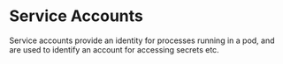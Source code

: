 # Service Accounts

Service accounts provide an identity for processes running in a pod, and are used to identify an account for accessing secrets etc.
